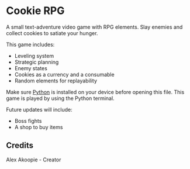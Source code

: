 # Cookie RPG

A small text-adventure video game with RPG elements. Slay enemies and collect cookies to satiate your hunger.

This game includes:
* Leveling system
* Strategic planning
* Enemy states
* Cookies as a currency and a consumable
* Random elements for replayability

Make sure [Python](https://www.python.org/downloads/ "Download Python from www.python.org") is installed on your device before opening this file. This game is played by using the Python terminal.

Future updates will include:
* Boss fights
* A shop to buy items

## Credits

Alex Akoopie - Creator